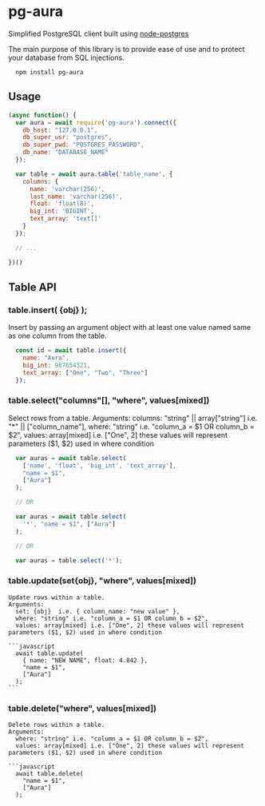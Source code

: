 # pg-aura
Simplified PostgreSQL client built using [node-postgres](https://github.com/brianc/node-postgres)

The main purpose of this library is to provide ease of use and to protect your database from SQL injections.

```
  npm install pg-aura
```

## Usage
```javascript
(async function() {
  var aura = await require('pg-aura').connect({
    db_host: "127.0.0.1",
    db_super_usr: "postgres",
    db_super_pwd: "POSTGRES_PASSWORD",
    db_name: "DATABASE_NAME"
  });

  var table = await aura.table('table_name', {
    columns: {
      name: 'varchar(256)',
      last_name: 'varchar(256)',
      float: 'float(8)',
      big_int: 'BIGINT',
      text_array: 'text[]'
    }
  });

  // ...

})()
```

## Table API
  ### table.insert( {obj} );
  Insert by passing an argument object with at least one value named same as one column from the table.

  ```javascript
    const id = await table.insert({
      name: "Aura",
      big_int: 987654321,
      text_array: ["One", "Two", "Three"]
    });
  ```
    
  ### table.select("columns"[], "where", values[mixed])
  Select rows from a table.
  Arguments:
    columns: "string" || array["string"] i.e. "\*" || ["column_name"],
    where: "string" i.e. "column_a = $1 OR column_b = $2",
    values: array[mixed] i.e. ["One", 2] these values will represent parameters ($1, $2) used in where condition

  ```javascript
    var auras = await table.select(
      ['name', 'float', 'big_int', 'text_array'],
      "name = $1",
      ["Aura"]
    );

    // OR

    var auras = await table.select(
      '*', "name = $1", ["Aura"]
    );

    // OR

    var auras = table.select('*');
  ```
  ### table.update(set{obj}, "where", values[mixed])
    Update rows within a table.
    Arguments:
      set: {obj}  i.e. { column_name: "new value" },
      where: "string" i.e. "column_a = $1 OR column_b = $2",
      values: array[mixed] i.e. ["One", 2] these values will represent parameters ($1, $2) used in where condition

    ```javascript
      await table.update(
        { name: "NEW NAME", float: 4.842 },
        "name = $1",
        ["Aura"]
      );
    ```
  ### table.delete("where", values[mixed])
    Delete rows within a table.
    Arguments:
      where: "string" i.e. "column_a = $1 OR column_b = $2",
      values: array[mixed] i.e. ["One", 2] these values will represent parameters ($1, $2) used in where condition

    ```javascript
      await table.delete(
        "name = $1",
        ["Aura"]
      );
  ```
